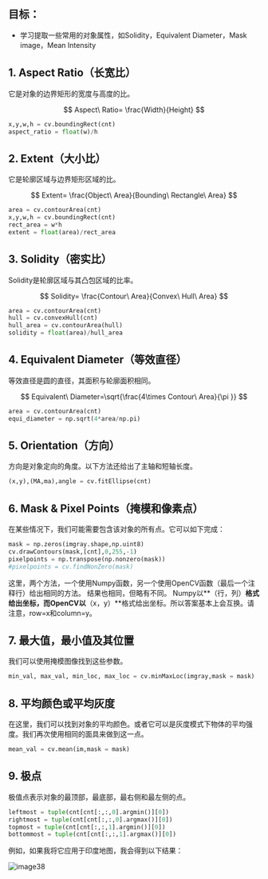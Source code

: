 ## 目标：
- 学习提取一些常用的对象属性，如Solidity，Equivalent Diameter，Mask image，Mean Intensity

## 1. Aspect Ratio（长宽比）

它是对象的边界矩形的宽度与高度的比。

$$ Aspect\ Ratio= \frac{Width}{Height} $$

```python
x,y,w,h = cv.boundingRect(cnt)
aspect_ratio = float(w)/h
```

## 2. Extent（大小比）

它是轮廓区域与边界矩形区域的比。

$$ Extent= \frac{Object\ Area}{Bounding\ Rectangle\ Area} $$

```python
area = cv.contourArea(cnt)
x,y,w,h = cv.boundingRect(cnt)
rect_area = w*h
extent = float(area)/rect_area
```

## 3. Solidity（密实比）

Solidity是轮廓区域与其凸包区域的比率。

$$ Solidity= \frac{Contour\ Area}{Convex\ Hull\ Area} $$

```python
area = cv.contourArea(cnt)
hull = cv.convexHull(cnt)
hull_area = cv.contourArea(hull)
solidity = float(area)/hull_area
```

## 4. Equivalent Diameter（等效直径）

等效直径是圆的直径，其面积与轮廓面积相同。

$$ Equivalent\ Diameter=\sqrt{\frac{4\times Contour\ Area}{\pi }} $$

```python
area = cv.contourArea(cnt)
equi_diameter = np.sqrt(4*area/np.pi)
```

## 5. Orientation（方向）

方向是对象定向的角度。以下方法还给出了主轴和短轴长度。

```python
(x,y),(MA,ma),angle = cv.fitEllipse(cnt)
```

## 6. Mask & Pixel Points（掩模和像素点）

在某些情况下，我们可能需要包含该对象的所有点。它可以如下完成：

```python
mask = np.zeros(imgray.shape,np.uint8)
cv.drawContours(mask,[cnt],0,255,-1)
pixelpoints = np.transpose(np.nonzero(mask))
#pixelpoints = cv.findNonZero(mask)
```

这里，两个方法，一个使用Numpy函数，另一个使用OpenCV函数（最后一个注释行）给出相同的方法。 结果也相同，但略有不同。 Numpy以**（行，列）**格式给出坐标，而OpenCV以**（x，y）**格式给出坐标。所以答案基本上会互换。请注意，row=x和column=y。

## 7. 最大值，最小值及其位置

我们可以使用掩模图像找到这些参数。

```python
min_val, max_val, min_loc, max_loc = cv.minMaxLoc(imgray,mask = mask)
```

## 8. 平均颜色或平均灰度

在这里，我们可以找到对象的平均颜色。或者它可以是灰度模式下物体的平均强度。我们再次使用相同的面具来做到这一点。

```python
mean_val = cv.mean(im,mask = mask)
```

## 9. 极点

极值点表示对象的最顶部，最底部，最右侧和最左侧的点。

```python
leftmost = tuple(cnt[cnt[:,:,0].argmin()][0])
rightmost = tuple(cnt[cnt[:,:,0].argmax()][0])
topmost = tuple(cnt[cnt[:,:,1].argmin()][0])
bottommost = tuple(cnt[cnt[:,:,1].argmax()][0])
```

例如，如果我将它应用于印度地图，我会得到以下结果：

![image38](https://docs.opencv.org/4.0.0/extremepoints.jpg)
